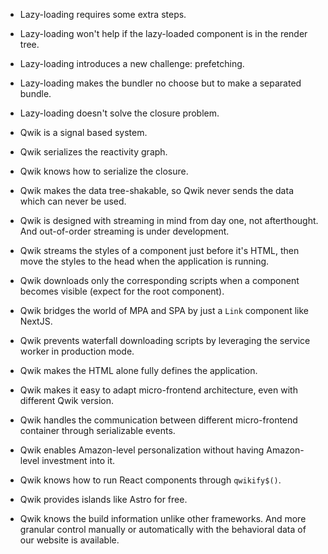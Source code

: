 - Lazy-loading requires some extra steps.
- Lazy-loading won't help if the lazy-loaded component is in the render tree.
- Lazy-loading introduces a new challenge: prefetching.
- Lazy-loading makes the bundler no choose but to make a separated bundle.
- Lazy-loading doesn't solve the closure problem.

- Qwik is a signal based system.
- Qwik serializes the reactivity graph.
- Qwik knows how to serialize the closure.
- Qwik makes the data tree-shakable, so Qwik never sends the data which can never be used.
- Qwik is designed with streaming in mind from day one, not afterthought. And out-of-order streaming is under development.
- Qwik streams the styles of a component just before it's HTML, then move the styles to the head when the application is running.
- Qwik downloads only the corresponding scripts when a component becomes visible (expect for the root component).
- Qwik bridges the world of MPA and SPA by just a `Link` component like NextJS.
- Qwik prevents waterfall downloading scripts by leveraging the service worker in production mode.
- Qwik makes the HTML alone fully defines the application.
- Qwik makes it easy to adapt micro-frontend architecture, even with different Qwik version.
- Qwik handles the communication between different micro-frontend container through serializable events.
- Qwik enables Amazon-level personalization without having Amazon-level investment into it.
- Qwik knows how to run React components through `qwikify$()`.
- Qwik provides islands like Astro for free.
- Qwik knows the build information unlike other frameworks. And more granular control manually or automatically with the behavioral data of our website is available.

